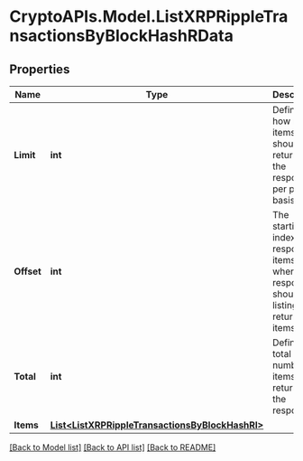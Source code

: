 # CryptoAPIs.Model.ListXRPRippleTransactionsByBlockHashRData

## Properties

Name | Type | Description | Notes
------------ | ------------- | ------------- | -------------
**Limit** | **int** | Defines how many items should be returned in the response per page basis. | 
**Offset** | **int** | The starting index of the response items, i.e. where the response should start listing the returned items. | 
**Total** | **int** | Defines the total number of items returned in the response. | 
**Items** | [**List&lt;ListXRPRippleTransactionsByBlockHashRI&gt;**](ListXRPRippleTransactionsByBlockHashRI.md) |  | 

[[Back to Model list]](../README.md#documentation-for-models) [[Back to API list]](../README.md#documentation-for-api-endpoints) [[Back to README]](../README.md)

